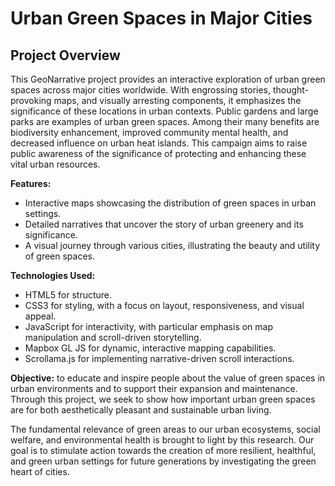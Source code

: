 # Urban Green Spaces in Major Cities

## Project Overview

This GeoNarrative project provides an interactive exploration of urban green spaces across major cities worldwide. With engrossing stories, thought-provoking maps, and visually arresting components, it emphasizes the significance of these locations in urban contexts. Public gardens and large parks are examples of urban green spaces. Among their many benefits are biodiversity enhancement, improved community mental health, and decreased influence on urban heat islands. This campaign aims to raise public awareness of the significance of protecting and enhancing these vital urban resources.

**Features:**
- Interactive maps showcasing the distribution of green spaces in urban settings.
- Detailed narratives that uncover the story of urban greenery and its significance.
- A visual journey through various cities, illustrating the beauty and utility of green spaces.

**Technologies Used:**
- HTML5 for structure.
- CSS3 for styling, with a focus on layout, responsiveness, and visual appeal.
- JavaScript for interactivity, with particular emphasis on map manipulation and scroll-driven storytelling.
- Mapbox GL JS for dynamic, interactive mapping capabilities.
- Scrollama.js for implementing narrative-driven scroll interactions.

**Objective:**
to educate and inspire people about the value of green spaces in urban environments and to support their expansion and maintenance. Through this project, we seek to show how important urban green spaces are for both aesthetically pleasant and sustainable urban living.

The fundamental relevance of green areas to our urban ecosystems, social welfare, and environmental health is brought to light by this research. Our goal is to stimulate action towards the creation of more resilient, healthful, and green urban settings for future generations by investigating the green heart of cities.
